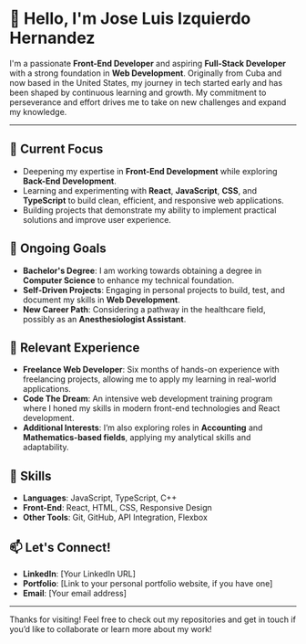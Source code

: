 # 👋 Hello, I'm Jose Luis Izquierdo Hernandez

I'm a passionate **Front-End Developer** and aspiring **Full-Stack Developer** with a strong foundation in **Web Development**. Originally from Cuba and now based in the United States, my journey in tech started early and has been shaped by continuous learning and growth. My commitment to perseverance and effort drives me to take on new challenges and expand my knowledge.

---

## 🔭 Current Focus
- Deepening my expertise in **Front-End Development** while exploring **Back-End Development**.
- Learning and experimenting with **React**, **JavaScript**, **CSS**, and **TypeScript** to build clean, efficient, and responsive web applications.
- Building projects that demonstrate my ability to implement practical solutions and improve user experience.

## 🌱 Ongoing Goals
- **Bachelor's Degree**: I am working towards obtaining a degree in **Computer Science** to enhance my technical foundation.
- **Self-Driven Projects**: Engaging in personal projects to build, test, and document my skills in **Web Development**.
- **New Career Path**: Considering a pathway in the healthcare field, possibly as an **Anesthesiologist Assistant**.

## 💼 Relevant Experience
- **Freelance Web Developer**: Six months of hands-on experience with freelancing projects, allowing me to apply my learning in real-world applications.
- **Code The Dream**: An intensive web development training program where I honed my skills in modern front-end technologies and React development.
- **Additional Interests**: I’m also exploring roles in **Accounting** and **Mathematics-based fields**, applying my analytical skills and adaptability.

## 🚀 Skills
- **Languages**: JavaScript, TypeScript, C++
- **Front-End**: React, HTML, CSS, Responsive Design
- **Other Tools**: Git, GitHub, API Integration, Flexbox

## 📫 Let's Connect!
- **LinkedIn**: [Your LinkedIn URL]
- **Portfolio**: [Link to your personal portfolio website, if you have one]
- **Email**: [Your email address]

---

Thanks for visiting! Feel free to check out my repositories and get in touch if you’d like to collaborate or learn more about my work!
